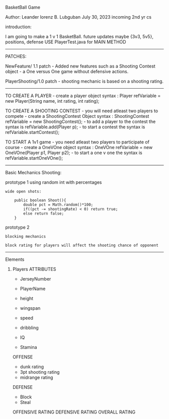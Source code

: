 BasketBall Game 

Author:
    Leander lorenz B. Lubguban
    July 30, 2023
    incoming 2nd yr cs

introduction:

I am going to make a 1 v 1 BasketBall.
future updates maybe {3v3, 5v5}, positions, defense
USE PlayerTest.java for MAIN METHOD

----------------------------------------------------------------

PATCHES:

NewFeature/ 1.1 patch
    - Added new features such as a Shooting Contest object
    - a One versus One game without defensive actions.

PlayerShooting/1.0 patch 
    - shooting mechanic is based on a shooting rating.


--------------------------------------------------------------
TO CREATE A PLAYER
    - create a player object
    syntax : Player refVariable = new Player(String name, int rating, int rating);

TO CREATE A SHOOTING CONTEST
    - you will need atleast two players to compete
    - create a ShootingContest Object 
        syntax : ShootingContest refVariable = new ShootingContest();
    - to add a  player to the contest the syntax is refVariable.add(Player p);
    - to start a contest the syntax is refVariable.startContest();

TO START A 1v1 game
    - you need atleast two players to participate of course
    - create a OneVOne object
        syntax : OneVOne refVariable = new OneVOne(Player p1, Player p2);
    - to start a one v one the syntax is refVariable.startOneVOne();

------------------------------------------------------------
Basic Mechanics
Shooting: 

prototype 1
    using random int with percentages

    wide open shots:

        public boolean Shoot(){
            double pct = Math.random()*100;
            if((pct -= shootingRate) < 0) return true;
            else return false;
        }

prototype 2

    blocking mechanics

    block rating for players will affect the shooting chance of opponent

    
--------------------------------------------------------------
Elements
1. Players
    ATTRIBUTES
    - JerseyNumber
    - PlayerName

    - height
    - wingspan
    - speed
    - dribbling
    - IQ
    - Stamina

    OFFENSE
    - dunk rating
    - 3pt shooting rating
    - midrange rating

    DEFENSE
    - Block
    - Steal

    OFFENSIVE RATING
    DEFENSIVE RATING
    OVERALL RATING



